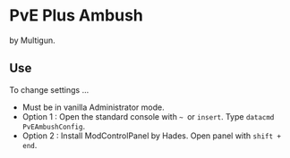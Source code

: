 # PvE Plus Ambush

by Multigun.

## Use

To change settings ...

- Must be in vanilla Administrator mode.
- Option 1 : Open the standard console with `~ `or `insert`. Type `datacmd PvEAmbushConfig`.
- Option 2 : Install ModControlPanel by Hades. Open panel with `shift + end`.
